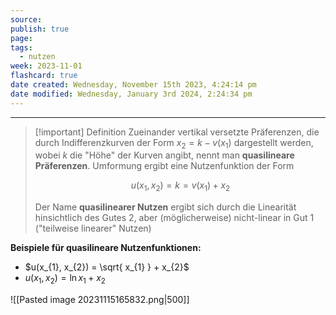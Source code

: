 ```yaml
---
source: 
publish: true
page: 
tags:
  - nutzen
week: 2023-11-01
flashcard: true
date created: Wednesday, November 15th 2023, 4:24:14 pm
date modified: Wednesday, January 3rd 2024, 2:24:34 pm
---
```

***

> [!important] Definition
> Zueinander vertikal versetzte Präferenzen, die durch Indifferenzkurven der Form $x_{2} = k - v(x_{1})$ dargestellt werden, wobei $k$ die "Höhe" der Kurven angibt, nennt man **quasilineare Präferenzen**.
> Umformung ergibt eine Nutzenfunktion der Form
>
> $$
> u(x_{1}, x_{2}) = k = v(x_{1}) + x_{2}
> $$
>
> Der Name **quasilinearer Nutzen** ergibt sich durch die Linearität hinsichtlich des Gutes 2, aber (möglicherweise) nicht-linear in Gut 1 ("teilweise linearer" Nutzen)

**Beispiele für quasilineare Nutzenfunktionen:**
- $u(x_{1}, x_{2}) = \sqrt{ x_{1} } + x_{2}$
- $u(x_{1}, x_{2}) = \ln{x_{1}} + x_{2}$

![[Pasted image 20231115165832.png|500]]
